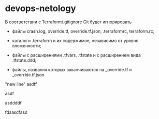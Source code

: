 # devops-netology
В соответствии с Terraform/.gitignore Git будет игнорировать 

- файлы crash.log, override.tf, override.tf.json, .terraformrc, terraform.rc;

- каталоги .terraform и их содержимое, независимо от уровня вложенности;

- файлы с расширениями .tfvars, .tfstate и с расширением вида .tfstate.ddd;

- файлы, названия которых заканчиваются на _override.tf и _override.tf.json

"new line" 
asdff

asdf

asddddf

fdaasdfasd
